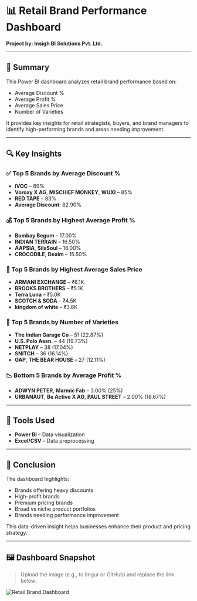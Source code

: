 # 📊 Retail Brand Performance Dashboard  
**Project by: Insigh BI Solutions Pvt. Ltd.**

---

## 🧾 Summary

This Power BI dashboard analyzes retail brand performance based on:

- Average Discount %
- Average Profit %
- Average Sales Price
- Number of Varieties

It provides key insights for retail strategists, buyers, and brand managers to identify high-performing brands and areas needing improvement.

---

## 🔍 Key Insights

### ✅ Top 5 Brands by Average Discount %
- **iVOC** – 89%
- **Voroxy X AG**, **MISCHIEF MONKEY**, **WUXI** – 85%
- **RED TAPE** – 83%
- **Average Discount**: 82.90%

### 💰 Top 5 Brands by Highest Average Profit %
- **Bombay Begum** – 17.00%
- **INDIAN TERRAIN** – 16.50%
- **AAPSIA**, **SilsSoul** – 16.00%
- **CROCODILE**, **Deaim** – 15.50%

### 💼 Top 5 Brands by Highest Average Sales Price
- **ARMANI EXCHANGE** – ₹6.1K
- **BROOKS BROTHERS** – ₹5.1K
- **Terra Luna** – ₹5.0K
- **SCOTCH & SODA** – ₹4.5K
- **kingdom of white** – ₹3.6K

### 🧵 Top 5 Brands by Number of Varieties
- **The Indian Garage Co** – 51 (22.87%)
- **U.S. Polo Assn.** – 44 (19.73%)
- **NETPLAY** – 38 (17.04%)
- **SNITCH** – 36 (16.14%)
- **GAP**, **THE BEAR HOUSE** – 27 (12.11%)

### 📉 Bottom 5 Brands by Average Profit %
- **ADWYN PETER**, **Marmic Fab** – 3.00% (25%)
- **URBANAUT**, **Be Active X AG**, **PAUL STREET** – 2.00% (16.67%)

---

## 🧠 Tools Used

- **Power BI** – Data visualization
- **Excel/CSV** – Data preprocessing

---

## 📌 Conclusion

The dashboard highlights:

- Brands offering heavy discounts
- High-profit brands
- Premium pricing brands
- Broad vs niche product portfolios
- Brands needing performance improvement

This data-driven insight helps businesses enhance their product and pricing strategy.

---

## 🖼️ Dashboard Snapshot

> Upload the image (e.g., to Imgur or GitHub) and replace the link below:

![Retail Brand Dashboard](https://your-image-link.png)
